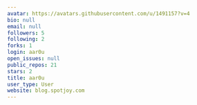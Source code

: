 ```yaml
---
avatar: https://avatars.githubusercontent.com/u/1491157?v=4
bio: null
email: null
followers: 5
following: 2
forks: 1
login: aar0u
open_issues: null
public_repos: 21
stars: 2
title: aar0u
user_type: User
website: blog.spotjoy.com
---
```

